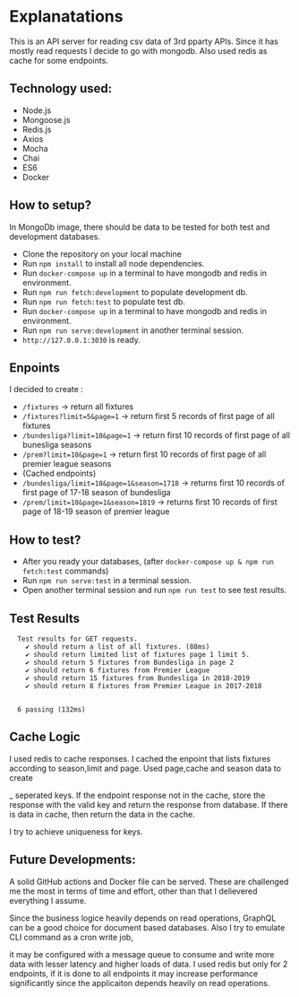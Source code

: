 # Explanatations

This is an API server for reading csv data of 3rd pparty APIs. Since it has mostly read requests I decide to go with mongodb.
Also used redis as cache for some endpoints.
## Technology used:
* Node.js
* Mongoose.js
* Redis.js
* Axios
* Mocha
* Chai
* ES6
* Docker

## How to setup?
In MongoDb image, there should be data to be tested for both test and development databases.


*  Clone the repository on your local machine
*  Run `npm install` to install all node dependencies.
*  Run `docker-compose up` in a terminal to have mongodb and redis in environment.
*  Run `npm run fetch:development` to populate development db.
*  Run `npm run fetch:test` to populate test db.
*  Run `docker-compose up` in a terminal to have mongodb and redis in environment.
*  Run `npm run serve:development` in another terminal session.
* `http://127.0.0.1:3030` is ready.

## Enpoints
I decided to create :
* `/fixtures` -> return all fixtures
* `/fixtures?limit=5&page=1` -> return first 5 records of first page of all fixtures
* `/bundesliga?limit=10&page=1` -> return first 10 records of first page of all bunesliga seasons
* `/prem?limit=10&page=1` -> return first 10 records of first page of all premier league seasons
* (Cached endpoints)
* `/bundesliga/limit=10&page=1&season=1718` -> returns first 10 records of first page of 17-18 season of bundesliga
* `/prem/limit=10&page=1&season=1819` -> returns first 10 records of first page of 18-19 season of premier league

## How to test?
* After you ready your databases, (after `docker-compose up & npm run fetch:test` commands)
* Run `npm run serve:test` in a terminal session.
* Open another terminal session and run `npm run test` to see test results.

## Test Results
```
  Test results for GET requests.
    ✔ should return a list of all fixtures. (88ms)
    ✔ should return limited list of fixtures page 1 limit 5.
    ✔ should return 5 fixtures from Bundesliga in page 2
    ✔ should return 6 fixtures from Premier League
    ✔ should return 15 fixtures from Bundesliga in 2018-2019
    ✔ should return 8 fixtures from Premier League in 2017-2018


  6 passing (132ms)
```

## Cache Logic
I used redis to cache responses. I cached the enpoint that lists fixtures according to season,limit and page. Used page,cache and season data to create

_ seperated keys. If the endpoint response not in the cache, store the response with the valid key and return the response from database. If there is data in cache, then return the data in the cache.

I try to achieve uniqueness for keys.

## Future Developments:
A solid GitHub actions and Docker file can be served. These are challenged me the most in terms of time and effort, other than that I delievered everything I assume. 

Since the business logice heavily depends on read operations, GraphQL can be a good choice for document based databases. Also I try to emulate CLI command as a cron write job, 

it may be configured with a message queue to consume and write more data with lesser latency and higher loads of data. 
I used redis but only for 2 endpoints, if it is done to all endpoints it may increase performance significantly since the applicaiton depends heavily on read operations.

